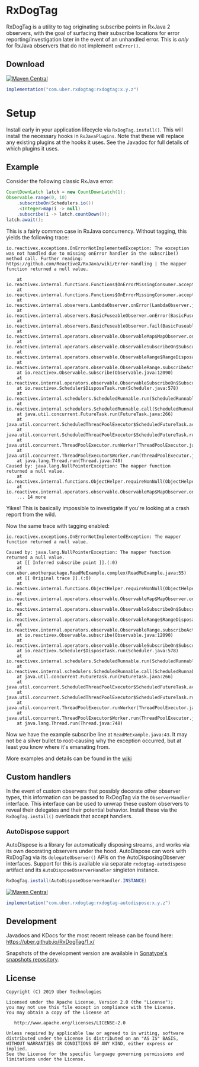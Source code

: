 # RxDogTag

RxDogTag is a utility to tag originating subscribe points in RxJava 2 observers, with the goal of 
surfacing their subscribe locations for error reporting/investigation later in the event of an unhandled
error. This is _only_ for RxJava observers that do not implement `onError()`.

## Download

[![Maven Central](https://img.shields.io/maven-central/v/com.uber.rxdogtag/rxdogtag.svg)](https://mvnrepository.com/artifact/com.uber.rxdogtag/rxdogtag)

```gradle
implementation("com.uber.rxdogtag:rxdogtag:x.y.z")
```

# Setup

Install early in your application lifecycle via `RxDogTag.install()`. This will install the necessary
hooks in `RxJavaPlugins`. Note that these will replace any existing plugins at the hooks it uses. See 
the Javadoc for full details of which plugins it uses.

## Example

Consider the following classic RxJava error:

```java
CountDownLatch latch = new CountDownLatch(1);
Observable.range(0, 10)
    .subscribeOn(Schedulers.io())
    .<Integer>map(i -> null)
    .subscribe(i -> latch.countDown());
latch.await();
```

This is a fairly common case in RxJava concurrency. Without tagging, this yields the following trace:

```
io.reactivex.exceptions.OnErrorNotImplementedException: The exception was not handled due to missing onError handler in the subscribe() method call. Further reading: https://github.com/ReactiveX/RxJava/wiki/Error-Handling | The mapper function returned a null value.

	at io.reactivex.internal.functions.Functions$OnErrorMissingConsumer.accept(Functions.java:704)
	at io.reactivex.internal.functions.Functions$OnErrorMissingConsumer.accept(Functions.java:701)
	at io.reactivex.internal.observers.LambdaObserver.onError(LambdaObserver.java:77)
	at io.reactivex.internal.observers.BasicFuseableObserver.onError(BasicFuseableObserver.java:100)
	at io.reactivex.internal.observers.BasicFuseableObserver.fail(BasicFuseableObserver.java:110)
	at io.reactivex.internal.operators.observable.ObservableMap$MapObserver.onNext(ObservableMap.java:59)
	at io.reactivex.internal.operators.observable.ObservableSubscribeOn$SubscribeOnObserver.onNext(ObservableSubscribeOn.java:58)
	at io.reactivex.internal.operators.observable.ObservableRange$RangeDisposable.run(ObservableRange.java:64)
	at io.reactivex.internal.operators.observable.ObservableRange.subscribeActual(ObservableRange.java:35)
	at io.reactivex.Observable.subscribe(Observable.java:12090)
	at io.reactivex.internal.operators.observable.ObservableSubscribeOn$SubscribeTask.run(ObservableSubscribeOn.java:96)
	at io.reactivex.Scheduler$DisposeTask.run(Scheduler.java:578)
	at io.reactivex.internal.schedulers.ScheduledRunnable.run(ScheduledRunnable.java:66)
	at io.reactivex.internal.schedulers.ScheduledRunnable.call(ScheduledRunnable.java:57)
	at java.util.concurrent.FutureTask.run(FutureTask.java:266)
	at java.util.concurrent.ScheduledThreadPoolExecutor$ScheduledFutureTask.access$201(ScheduledThreadPoolExecutor.java:180)
	at java.util.concurrent.ScheduledThreadPoolExecutor$ScheduledFutureTask.run(ScheduledThreadPoolExecutor.java:293)
	at java.util.concurrent.ThreadPoolExecutor.runWorker(ThreadPoolExecutor.java:1149)
	at java.util.concurrent.ThreadPoolExecutor$Worker.run(ThreadPoolExecutor.java:624)
	at java.lang.Thread.run(Thread.java:748)
Caused by: java.lang.NullPointerException: The mapper function returned a null value.
	at io.reactivex.internal.functions.ObjectHelper.requireNonNull(ObjectHelper.java:39)
	at io.reactivex.internal.operators.observable.ObservableMap$MapObserver.onNext(ObservableMap.java:57)
	... 14 more
```

Yikes! This is basically impossible to investigate if you're looking at a crash report from the wild.

Now the same trace with tagging enabled:

```
io.reactivex.exceptions.OnErrorNotImplementedException: The mapper function returned a null value.

Caused by: java.lang.NullPointerException: The mapper function returned a null value.
	at [[ Inferred subscribe point ]].(:0)
	at com.uber.anotherpackage.ReadMeExample.complex(ReadMeExample.java:55)
	at [[ Original trace ]].(:0)
	at io.reactivex.internal.functions.ObjectHelper.requireNonNull(ObjectHelper.java:39)
	at io.reactivex.internal.operators.observable.ObservableMap$MapObserver.onNext(ObservableMap.java:57)
	at io.reactivex.internal.operators.observable.ObservableSubscribeOn$SubscribeOnObserver.onNext(ObservableSubscribeOn.java:58)
	at io.reactivex.internal.operators.observable.ObservableRange$RangeDisposable.run(ObservableRange.java:64)
	at io.reactivex.internal.operators.observable.ObservableRange.subscribeActual(ObservableRange.java:35)
	at io.reactivex.Observable.subscribe(Observable.java:12090)
	at io.reactivex.internal.operators.observable.ObservableSubscribeOn$SubscribeTask.run(ObservableSubscribeOn.java:96)
	at io.reactivex.Scheduler$DisposeTask.run(Scheduler.java:578)
	at io.reactivex.internal.schedulers.ScheduledRunnable.run(ScheduledRunnable.java:66)
	at io.reactivex.internal.schedulers.ScheduledRunnable.call(ScheduledRunnable.java:57)
	at java.util.concurrent.FutureTask.run(FutureTask.java:266)
	at java.util.concurrent.ScheduledThreadPoolExecutor$ScheduledFutureTask.access$201(ScheduledThreadPoolExecutor.java:180)
	at java.util.concurrent.ScheduledThreadPoolExecutor$ScheduledFutureTask.run(ScheduledThreadPoolExecutor.java:293)
	at java.util.concurrent.ThreadPoolExecutor.runWorker(ThreadPoolExecutor.java:1149)
	at java.util.concurrent.ThreadPoolExecutor$Worker.run(ThreadPoolExecutor.java:624)
	at java.lang.Thread.run(Thread.java:748)
```

Now we have the example subscribe line at `ReadMeExample.java:43`. It may not be a silver bullet to 
root-causing why the exception occurred, but at least you know where it's emanating from.

More examples and details can be found in the [wiki](https://github.com/uber/RxDogTag/wiki)

## Custom handlers

In the event of custom observers that possibly decorate other observer types, this information can
be passed to RxDogTag via the `ObserverHandler` interface. This interface can be used to unwrap 
these custom observers to reveal their delegates and their potential behavior. Install these via
the `RxDogTag.install()` overloads that accept handlers.

### AutoDispose support

AutoDispose is a library for automatically disposing streams, and works via its own decorating observers 
under the hood. AutoDispose can work with RxDogTag via its `delegateObserver()` APIs on the AutoDisposingObserver
interfaces. Support for this is available via separate `rxdogtag-autodispose` artifact and its 
`AutoDisposeObserverHandler` singleton instance.

```java
RxDogTag.install(AutoDisposeObserverHandler.INSTANCE)
```

[![Maven Central](https://img.shields.io/maven-central/v/com.uber.rxdogtag/rxdogtag-autodispose.svg)](https://mvnrepository.com/artifact/com.uber.rxdogtag/rxdogtag-autodispose)

```gradle
implementation("com.uber.rxdogtag:rxdogtag-autodispose:x.y.z")
```

## Development

Javadocs and KDocs for the most recent release can be found here: https://uber.github.io/RxDogTag/1.x/

Snapshots of the development version are available in [Sonatype's snapshots repository][snapshots].

License
-------

    Copyright (C) 2019 Uber Technologies

    Licensed under the Apache License, Version 2.0 (the "License");
    you may not use this file except in compliance with the License.
    You may obtain a copy of the License at

       http://www.apache.org/licenses/LICENSE-2.0

    Unless required by applicable law or agreed to in writing, software
    distributed under the License is distributed on an "AS IS" BASIS,
    WITHOUT WARRANTIES OR CONDITIONS OF ANY KIND, either express or implied.
    See the License for the specific language governing permissions and
    limitations under the License.

 [snapshots]: https://oss.sonatype.org/content/repositories/snapshots/com/uber/rxdogtag/